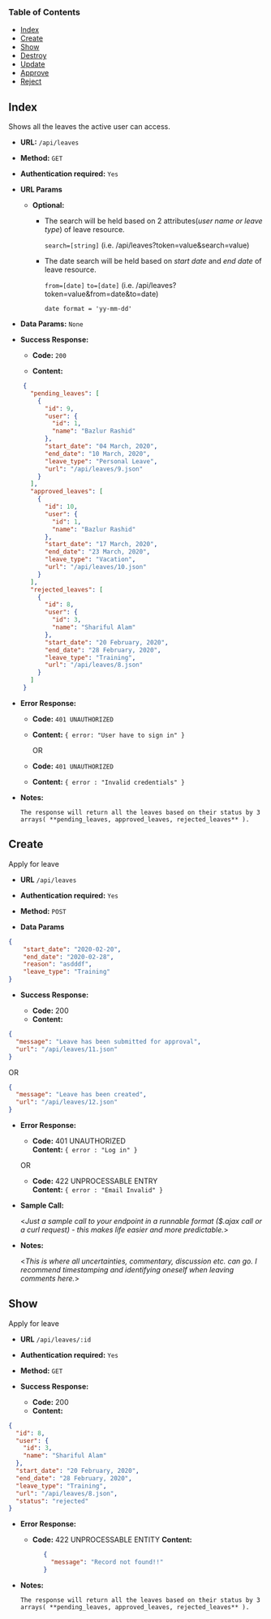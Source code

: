 ### Table of Contents
* [Index](#markdown-header-index)
* [Create](#markdown-header-create)
* [Show](#markdown-header-show)
* [Destroy](#markdown-header-destroy)
* [Update](#markdown-header-update)
* [Approve](#markdown-header-undo)
* [Reject](#markdown-header-reject)


## Index

Shows all the leaves the active user can access.

* **URL:** `/api/leaves`

* **Method:**  `GET` 
  
* **Authentication required:**  `Yes`
  
*  **URL Params**
  
   * **Optional:**
 
      * The search will be held based on 2 attributes(*user name or leave type*) of leave resource.
 
         `search=[string]` (i.e. /api/leaves?token=value&search=value)
    
      * The date search will be held based on *start date* and *end date* of leave resource.
    
         `from=[date]`  `to=[date]` (i.e. /api/leaves?token=value&from=date&to=date)
        
         `date format = 'yy-mm-dd'`
   
   

* **Data Params:** `None`


* **Success Response:**
  
  * **Code:** `200`
  
  * **Content:** 
  
```json
    {
      "pending_leaves": [
        {
          "id": 9,
          "user": {
            "id": 1,
            "name": "Bazlur Rashid"
          },
          "start_date": "04 March, 2020",
          "end_date": "10 March, 2020",
          "leave_type": "Personal Leave",
          "url": "/api/leaves/9.json"
        }
      ],
      "approved_leaves": [
        {
          "id": 10,
          "user": {
            "id": 1,
            "name": "Bazlur Rashid"
          },
          "start_date": "17 March, 2020",
          "end_date": "23 March, 2020",
          "leave_type": "Vacation",
          "url": "/api/leaves/10.json"
        }
      ],
      "rejected_leaves": [
        {
          "id": 8,
          "user": {
            "id": 3,
            "name": "Shariful Alam"
          },
          "start_date": "20 February, 2020",
          "end_date": "28 February, 2020",
          "leave_type": "Training",
          "url": "/api/leaves/8.json"
        }
      ]
    }
```
   
 
* **Error Response:**

    * **Code:** `401 UNAUTHORIZED` 
    
    * **Content:** `{ error: "User have to sign in" }`
    
      OR
    
    * **Code:** `401 UNAUTHORIZED`
    
    * **Content:** `{ error : "Invalid credentials" }`

* **Notes:**

      The response will return all the leaves based on their status by 3 arrays( **pending_leaves, approved_leaves, rejected_leaves** ).
  
  
## Create
Apply for leave
* **URL** `/api/leaves`

* **Authentication required:**  `Yes`

* **Method:** `POST`
  
* **Data Params**

```json
{
	"start_date": "2020-02-20",
	"end_date": "2020-02-28",
	"reason": "asdddf",
	"leave_type": "Training"
}
```


* **Success Response:**

  * **Code:** 200
  * **Content:** 
```json
{
  "message": "Leave has been submitted for approval",
  "url": "/api/leaves/11.json"
}
```
   OR
```json
{
  "message": "Leave has been created",
  "url": "/api/leaves/12.json"
}
```
 
* **Error Response:**

  * **Code:** 401 UNAUTHORIZED <br />
    **Content:** `{ error : "Log in" }`

  OR

  * **Code:** 422 UNPROCESSABLE ENTRY <br />
    **Content:** `{ error : "Email Invalid" }`

* **Sample Call:**

  <_Just a sample call to your endpoint in a runnable format ($.ajax call or a curl request) - this makes life easier and more predictable._> 

* **Notes:**

  <_This is where all uncertainties, commentary, discussion etc. can go. I recommend timestamping and identifying oneself when leaving comments here._> 
  
  
## Show
Apply for leave
* **URL** `/api/leaves/:id`

* **Authentication required:**  `Yes`

* **Method:** `GET`

* **Success Response:**

  * **Code:** 200
  * **Content:** 
```json
{
  "id": 8,
  "user": {
    "id": 3,
    "name": "Shariful Alam"
  },
  "start_date": "20 February, 2020",
  "end_date": "28 February, 2020",
  "leave_type": "Training",
  "url": "/api/leaves/8.json",
  "status": "rejected"
}
```
 
* **Error Response:**

  * **Code:** 422 UNPROCESSABLE ENTITY
    **Content:**
    ```json
       {
         "message": "Record not found!!"
       }
    ```

* **Notes:**

      The response will return all the leaves based on their status by 3 arrays( **pending_leaves, approved_leaves, rejected_leaves** ).
